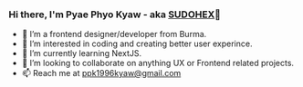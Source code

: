 ### Hi there, I'm Pyae Phyo Kyaw - aka [SUDOHEX](https://www.sudohex.com)👋 

- 👋 I’m a frontend designer/developer from Burma.
- 👀 I’m interested in coding and creating better user experince.
- 🌱 I’m currently learning NextJS.
- 💞️ I’m looking to collaborate on anything UX or Frontend related projects.
- 📫 Reach me at ppk1996kyaw@gmail.com

<!---
ppk-1996/ppk-1996 is a ✨ special ✨ repository because its `README.md` (this file) appears on your GitHub profile.
You can click the Preview link to take a look at your changes.
--->
